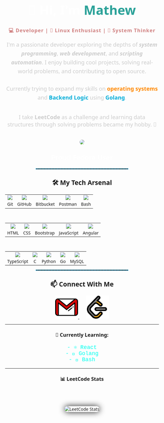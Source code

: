 <div align="center" style="font-family:system-ui;">

<h1 align="center" style="font-size: 3em;
  background: white;
  -webkit-background-clip: text;
  color: transparent;">
  👋 Hi, I'm <span style="color:#2AA198;">Mathew</span>
</h1>

<h3 style="color:rgb(208, 129, 129); letter-spacing: 1px;">💻 Developer | 🐧 Linux Enthusiast | 🧠 System Thinker</h3>

<p style="font-size: 18px; max-width: 800px; margin: auto; color: #ccc; line-height: 1.6;">
  I'm a passionate developer exploring the depths of <strong><em>system programming</em></strong>, <strong><em>web development</em></strong>, and <strong><em>scripting automation</em></strong>.
  I enjoy building cool projects, solving real-world problems, and contributing to open source.
  <br/><br/>
  Currently trying to expand my skills on <strong style="color:#FF8800;">operating systems</strong> and <strong style="color:#00ADD8;">Backend Logic</strong> using <strong style="color:#00ADD8;">Golang</strong>.
</p>

<br/>

<p style="font-size: 18px; color:#cccccc">
  I take <strong>LeetCode</strong> as a challenge and learning data structures through solving problems became my hobby. 🧩
</p>

<img src="https://raw.githubusercontent.com/marwin1991/profile-technology-icons/refs/heads/main/icons/fedora.png" style="border-radius: 50%; height: 100px; margin-top: 20px;">
<p style="font-size: 22px; font-weight: 600; color: #ffffff;">Proud Fedora User</p>

<hr style="width:60%; border: 0.5px dashed #00b3ff;">

## 🛠️ My Tech Arsenal

<!-- Tech Tables (unchanged) -->

<table align="center">
  <tr>
    <td align="center"><img src="https://raw.githubusercontent.com/marwin1991/profile-technology-icons/main/icons/git.png" width="50"/><br/>Git</td>
    <td align="center"><img src="https://raw.githubusercontent.com/marwin1991/profile-technology-icons/main/icons/github.png" width="50"/><br/>GitHub</td>
    <td align="center"><img src="https://raw.githubusercontent.com/marwin1991/profile-technology-icons/main/icons/bitbucket.png" width="50"/><br/>Bitbucket</td>
    <td align="center"><img src="https://raw.githubusercontent.com/marwin1991/profile-technology-icons/main/icons/postman.png" width="50"/><br/>Postman</td>
    <td align="center"><img src="https://raw.githubusercontent.com/marwin1991/profile-technology-icons/main/icons/bash.png" width="50"/><br/>Bash</td>
  </tr>
</table>

<br/>

<table align="center">
  <tr>
    <td align="center"><img src="https://raw.githubusercontent.com/marwin1991/profile-technology-icons/main/icons/html.png" width="50"/><br/>HTML</td>
    <td align="center"><img src="https://raw.githubusercontent.com/marwin1991/profile-technology-icons/main/icons/css.png" width="50"/><br/>CSS</td>
    <td align="center"><img src="https://raw.githubusercontent.com/marwin1991/profile-technology-icons/main/icons/bootstrap.png" width="50"/><br/>Bootstrap</td>
    <td align="center"><img src="https://raw.githubusercontent.com/marwin1991/profile-technology-icons/main/icons/javascript.png" width="50"/><br/>JavaScript</td>
    <td align="center"><img src="https://raw.githubusercontent.com/marwin1991/profile-technology-icons/main/icons/angular.png" width="50"/><br/>Angular</td>
  </tr>
</table>

<br/>

<table align="center">
  <tr>
    <td align="center"><img src="https://raw.githubusercontent.com/marwin1991/profile-technology-icons/main/icons/typescript.png" width="50"/><br/>TypeScript</td>
    <td align="center"><img src="https://raw.githubusercontent.com/marwin1991/profile-technology-icons/main/icons/c.png" width="50"/><br/>C</td>
    <td align="center"><img src="https://raw.githubusercontent.com/marwin1991/profile-technology-icons/main/icons/python.png" width="50"/><br/>Python</td>
    <td align="center"><img src="https://raw.githubusercontent.com/marwin1991/profile-technology-icons/main/icons/go.png" width="50"/><br/>Go</td>
    <td align="center"><img src="https://raw.githubusercontent.com/marwin1991/profile-technology-icons/main/icons/mysql.png" width="50"/><br/>MySQL</td>
  </tr>
</table>

<hr style="width:60%; border: 0.5px dashed #00b3ff;">

## 📫 Connect With Me

<p align="center">
  <a href="mailto:mathewabhinav2005@gmail.com">
    <img src="gmail.png" height="75px" width="75px" style="transition: transform 0.2s ease-in-out;" onmouseover="this.style.transform='scale(1.1)'" onmouseout="this.style.transform='scale(1)'">
  </a>
  &nbsp;&nbsp;&nbsp;&nbsp;&nbsp;
  <a href="https://leetcode.com/u/mat_hew_24/">
    <img src="leetcode.png" height="75px" width="75px" style="transition: transform 0.2s ease-in-out;" onmouseover="this.style.transform='scale(1.1)'" onmouseout="this.style.transform='scale(1)'">
  </a>
</p>

---

### 🧠 Currently Learning:

<p style="font-family: 'Courier New', monospace; font-size: 18px; color: #00ffee;">
- ⚛️ React<br/>
- 🦫 Golang<br/>
- 🐚 Bash
</p>

---

### 📊 LeetCode Stats

<p align="center">
  <div>&nbsp;</div>
  <div>&nbsp;</div>
  <div>&nbsp;</div>
  <img src="https://leetcard.jacoblin.cool/mat_hew_24?theme=dark&font=JetBrains+Mono&ext=contest" alt="LeetCode Stats" style="box-shadow: 0 0 20px; rgb(255, 255, 255); border-radius: 12px;" />
</p>

</div>
